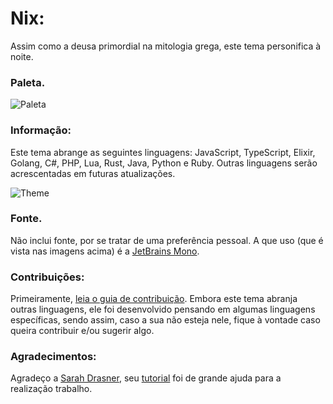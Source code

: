 # Nix:
Assim como a deusa primordial na mitologia grega, este tema personifica à noite.  

### Paleta.

![Paleta](https://i.postimg.cc/rpYC965X/paleta.png)

### Informação:
Este tema abrange as seguintes linguagens: JavaScript, TypeScript, Elixir, Golang, C#, PHP, Lua, Rust, Java, Python e Ruby. Outras linguagens serão acrescentadas em futuras atualizações.


![Theme](https://i.postimg.cc/43HXcqH2/theme.png)

### Fonte.
Não inclui fonte, por se tratar de uma preferência pessoal. A que uso (que é vista nas imagens acima) é a [JetBrains Mono](https://www.jetbrains.com/pt-pt/lp/mono). 

### Contribuições:
Primeiramente, [leia o guia de contribuição](CONTRIBUTING.md). Embora este tema abranja outras linguagens, ele foi desenvolvido pensando em algumas linguagens específicas, sendo assim, caso a sua não esteja nele, fique à vontade caso queira contribuir e/ou sugerir algo.
### Agradecimentos:
Agradeço a [Sarah Drasner](https://twitter.com/sarah_edo), seu [tutorial](https://css-tricks.com/creating-a-vs-code-theme) foi de grande ajuda para a realização trabalho.
